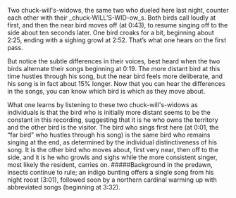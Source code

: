 Two chuck-will's-widows, the same two who dueled here last night, counter each other with their _chuck-WILL’S-WID-ow_s. Both birds call loudly at first, and then the near bird moves off (at 0:43), to resume singing off to the side about ten seconds later. One bird croaks for a bit, beginning about 2:25, ending with a sighing growl at 2:52. That’s what one hears on the first pass.

But notice the subtle differences in their voices, best heard when the two birds alternate their songs beginning at 0:19. The more distant bird at this time hustles through his song, but the near bird feels more deliberate, and his song is in fact about 15% longer. Now that you can hear the differences in the songs, you can know which bird is which as they move about. 

What one learns by listening to these two chuck-will's-widows as individuals is that the bird who is initially more distant seems to be the constant in this recording, suggesting that it is he who owns the territory and the other bird is the visitor. The bird who sings first here (at 0:01, the “far bird” who hustles through his song) is the same bird who remains singing at the end, as determined by the individual distinctiveness of his song. It is the other bird who moves about, first very near, then off to the side, and it is he who growls and sighs while the more consistent singer, most likely the resident, carries on. 
#####Background
In the predawn, insects continue to rule; an indigo bunting offers a single song from his night roost (3:01), followed soon by a northern cardinal warming up with abbreviated songs (beginning at 3:32). 
